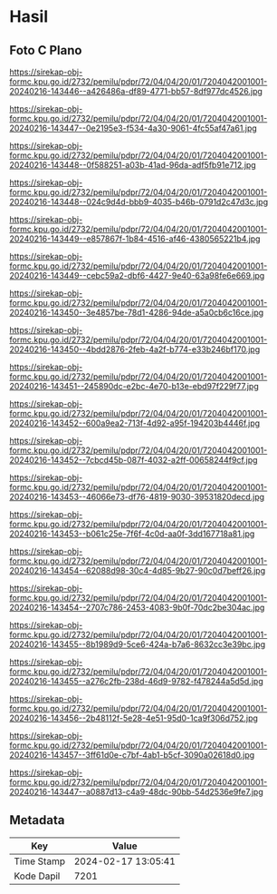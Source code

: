 # Hasil

## Foto C Plano

https://sirekap-obj-formc.kpu.go.id/2732/pemilu/pdpr/72/04/04/20/01/7204042001001-20240216-143446--a426486a-df89-4771-bb57-8df977dc4526.jpg

https://sirekap-obj-formc.kpu.go.id/2732/pemilu/pdpr/72/04/04/20/01/7204042001001-20240216-143447--0e2195e3-f534-4a30-9061-4fc55af47a61.jpg

https://sirekap-obj-formc.kpu.go.id/2732/pemilu/pdpr/72/04/04/20/01/7204042001001-20240216-143448--0f588251-a03b-41ad-96da-adf5fb91e712.jpg

https://sirekap-obj-formc.kpu.go.id/2732/pemilu/pdpr/72/04/04/20/01/7204042001001-20240216-143448--024c9d4d-bbb9-4035-b46b-0791d2c47d3c.jpg

https://sirekap-obj-formc.kpu.go.id/2732/pemilu/pdpr/72/04/04/20/01/7204042001001-20240216-143449--e857867f-1b84-4516-af46-4380565221b4.jpg

https://sirekap-obj-formc.kpu.go.id/2732/pemilu/pdpr/72/04/04/20/01/7204042001001-20240216-143449--cebc59a2-dbf6-4427-9e40-63a98fe6e669.jpg

https://sirekap-obj-formc.kpu.go.id/2732/pemilu/pdpr/72/04/04/20/01/7204042001001-20240216-143450--3e4857be-78d1-4286-94de-a5a0cb6c16ce.jpg

https://sirekap-obj-formc.kpu.go.id/2732/pemilu/pdpr/72/04/04/20/01/7204042001001-20240216-143450--4bdd2876-2feb-4a2f-b774-e33b246bf170.jpg

https://sirekap-obj-formc.kpu.go.id/2732/pemilu/pdpr/72/04/04/20/01/7204042001001-20240216-143451--245890dc-e2bc-4e70-b13e-ebd97f229f77.jpg

https://sirekap-obj-formc.kpu.go.id/2732/pemilu/pdpr/72/04/04/20/01/7204042001001-20240216-143452--600a9ea2-713f-4d92-a95f-194203b4446f.jpg

https://sirekap-obj-formc.kpu.go.id/2732/pemilu/pdpr/72/04/04/20/01/7204042001001-20240216-143452--7cbcd45b-087f-4032-a2ff-00658244f9cf.jpg

https://sirekap-obj-formc.kpu.go.id/2732/pemilu/pdpr/72/04/04/20/01/7204042001001-20240216-143453--46066e73-df76-4819-9030-39531820decd.jpg

https://sirekap-obj-formc.kpu.go.id/2732/pemilu/pdpr/72/04/04/20/01/7204042001001-20240216-143453--b061c25e-7f6f-4c0d-aa0f-3dd167718a81.jpg

https://sirekap-obj-formc.kpu.go.id/2732/pemilu/pdpr/72/04/04/20/01/7204042001001-20240216-143454--62088d98-30c4-4d85-9b27-90c0d7beff26.jpg

https://sirekap-obj-formc.kpu.go.id/2732/pemilu/pdpr/72/04/04/20/01/7204042001001-20240216-143454--2707c786-2453-4083-9b0f-70dc2be304ac.jpg

https://sirekap-obj-formc.kpu.go.id/2732/pemilu/pdpr/72/04/04/20/01/7204042001001-20240216-143455--8b1989d9-5ce6-424a-b7a6-8632cc3e39bc.jpg

https://sirekap-obj-formc.kpu.go.id/2732/pemilu/pdpr/72/04/04/20/01/7204042001001-20240216-143455--a276c2fb-238d-46d9-9782-f478244a5d5d.jpg

https://sirekap-obj-formc.kpu.go.id/2732/pemilu/pdpr/72/04/04/20/01/7204042001001-20240216-143456--2b48112f-5e28-4e51-95d0-1ca9f306d752.jpg

https://sirekap-obj-formc.kpu.go.id/2732/pemilu/pdpr/72/04/04/20/01/7204042001001-20240216-143457--3ff61d0e-c7bf-4ab1-b5cf-3090a02618d0.jpg

https://sirekap-obj-formc.kpu.go.id/2732/pemilu/pdpr/72/04/04/20/01/7204042001001-20240216-143447--a0887d13-c4a9-48dc-90bb-54d2536e9fe7.jpg


## Metadata

| Key        | Value               |
| ---------- | ------------------- |
| Time Stamp | 2024-02-17 13:05:41 |
| Kode Dapil | 7201                |



